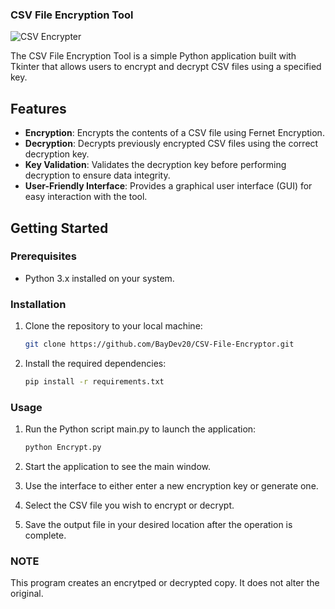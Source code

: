  ### CSV File Encryption Tool
![CSV Encrypter](https://github.com/BayDev20/CSV-File-Encryptor/assets/152105436/116cbfc1-ef48-4497-b615-461fd5985c93)


The CSV File Encryption Tool is a simple Python application built with Tkinter that allows users to encrypt and decrypt CSV files using a specified key.

## Features

- **Encryption**: Encrypts the contents of a CSV file using Fernet Encryption.
- **Decryption**: Decrypts previously encrypted CSV files using the correct decryption key.
- **Key Validation**: Validates the decryption key before performing decryption to ensure data integrity.
- **User-Friendly Interface**: Provides a graphical user interface (GUI) for easy interaction with the tool.

## Getting Started

### Prerequisites

- Python 3.x installed on your system.

### Installation

1. Clone the repository to your local machine:

   ```sh
   git clone https://github.com/BayDev20/CSV-File-Encryptor.git
   ```
2. Install the required dependencies:
   ```sh
   pip install -r requirements.txt
   ```
### Usage
1. Run the Python script main.py to launch the application:
   ```sh
   python Encrypt.py
   ```
2. Start the application to see the main window.

3. Use the interface to either enter a new encryption key or generate one.

4. Select the CSV file you wish to encrypt or decrypt.

5. Save the output file in your desired location after the operation is complete.

### NOTE
This program creates an encrytped or decrypted copy. It does not alter the original. 
